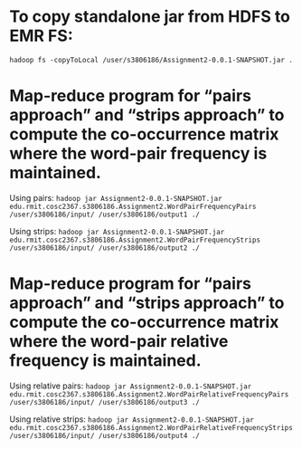 # To copy standalone jar from HDFS to EMR FS:

`hadoop fs -copyToLocal /user/s3806186/Assignment2-0.0.1-SNAPSHOT.jar .`

# Map-reduce program for “pairs approach” and “strips approach” to compute the co-occurrence matrix where the word-pair frequency is maintained.

Using pairs:
`hadoop jar Assignment2-0.0.1-SNAPSHOT.jar edu.rmit.cosc2367.s3806186.Assignment2.WordPairFrequencyPairs /user/s3806186/input/ /user/s3806186/output1 ./`

Using strips:
`hadoop jar Assignment2-0.0.1-SNAPSHOT.jar edu.rmit.cosc2367.s3806186.Assignment2.WordPairFrequencyStrips /user/s3806186/input/ /user/s3806186/output2 ./`

# Map-reduce program for “pairs approach” and “strips approach” to compute the co-occurrence matrix where the word-pair relative frequency is maintained.

Using relative pairs:
`hadoop jar Assignment2-0.0.1-SNAPSHOT.jar edu.rmit.cosc2367.s3806186.Assignment2.WordPairRelativeFrequencyPairs /user/s3806186/input/ /user/s3806186/output3 ./`

Using relative strips:
`hadoop jar Assignment2-0.0.1-SNAPSHOT.jar edu.rmit.cosc2367.s3806186.Assignment2.WordPairRelativeFrequencyStrips /user/s3806186/input/ /user/s3806186/output4 ./`